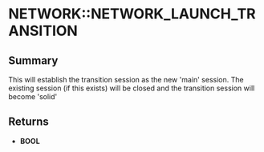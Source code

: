 # NETWORK::NETWORK_LAUNCH_TRANSITION

## Summary
This will establish the transition session as the new 'main' session.
The existing session (if this exists) will be closed and the transition
session will become 'solid'

## Returns
* **BOOL**